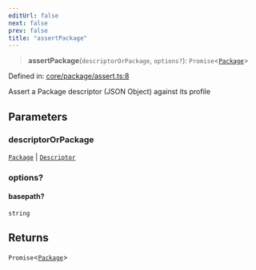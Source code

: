```yaml
---
editUrl: false
next: false
prev: false
title: "assertPackage"
---
```


> **assertPackage**(`descriptorOrPackage`, `options?`): `Promise`\<[`Package`](/reference/_dpkit/core/package/)\>

Defined in: [core/package/assert.ts:8](https://github.com/datisthq/dpkit/blob/7a3ebb9422265a09d2e84e0952d10e0101139f80/core/package/assert.ts#L8)

Assert a Package descriptor (JSON Object) against its profile

## Parameters

### descriptorOrPackage

[`Package`](/reference/_dpkit/core/package/) | [`Descriptor`](/reference/_dpkit/core/descriptor/)

### options?

#### basepath?

`string`

## Returns

`Promise`\<[`Package`](/reference/_dpkit/core/package/)\>
